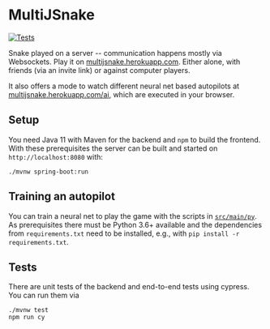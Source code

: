 # MultiJSnake

[![Tests](https://github.com/surt91/multiJSnake/actions/workflows/maven.yml/badge.svg)](https://github.com/surt91/multiJSnake/actions/workflows/maven.yml)

Snake played on a server -- communication happens mostly via Websockets.
Play it on [multijsnake.herokuapp.com](https://multijsnake.herokuapp.com/).
Either alone, with friends (via an invite link) or against computer players.

It also offers a mode to watch different neural net based autopilots at
[multijsnake.herokuapp.com/ai](https://multijsnake.herokuapp.com/ai),
which are executed in your browser.

## Setup

You need Java 11 with Maven for the backend and `npm` to build the frontend. With these prerequisites the server can 
be built and started on `http://localhost:8080` with:

```
./mvnw spring-boot:run
```

## Training an autopilot

You can train a neural net to play the game with the scripts in [`src/main/py`](/tree/main/src/main/py).
As prerequisites there must be Python 3.6+ available and the dependencies from `requirements.txt` need 
to be installed, e.g., with `pip install -r requirements.txt`.  

## Tests

There are unit tests of the backend and end-to-end tests using cypress. You can run them via

```
./mvnw test
npm run cy
```
